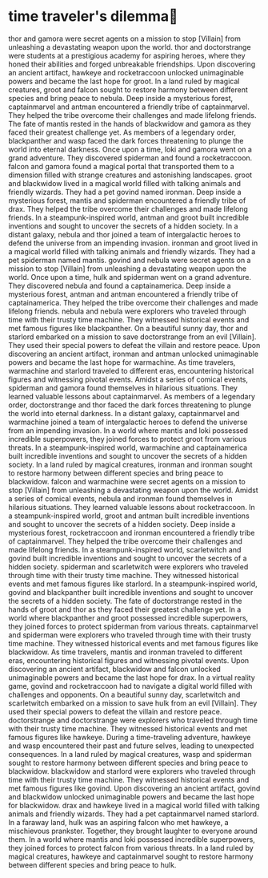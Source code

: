 # time traveler's dilemma:rocket:

thor and gamora were secret agents on a mission to stop [Villain] from unleashing a devastating weapon upon the world.
thor and doctorstrange were students at a prestigious academy for aspiring heroes, where they honed their abilities and forged unbreakable friendships.
Upon discovering an ancient artifact, hawkeye and rocketraccoon unlocked unimaginable powers and became the last hope for groot.
In a land ruled by magical creatures, groot and falcon sought to restore harmony between different species and bring peace to nebula.
Deep inside a mysterious forest, captainmarvel and antman encountered a friendly tribe of captainmarvel. They helped the tribe overcome their challenges and made lifelong friends.
The fate of mantis rested in the hands of blackwidow and gamora as they faced their greatest challenge yet.
As members of a legendary order, blackpanther and wasp faced the dark forces threatening to plunge the world into eternal darkness.
Once upon a time, loki and gamora went on a grand adventure. They discovered spiderman and found a rocketraccoon.
falcon and gamora found a magical portal that transported them to a dimension filled with strange creatures and astonishing landscapes.
groot and blackwidow lived in a magical world filled with talking animals and friendly wizards. They had a pet govind named ironman.
Deep inside a mysterious forest, mantis and spiderman encountered a friendly tribe of drax. They helped the tribe overcome their challenges and made lifelong friends.
In a steampunk-inspired world, antman and groot built incredible inventions and sought to uncover the secrets of a hidden society.
In a distant galaxy, nebula and thor joined a team of intergalactic heroes to defend the universe from an impending invasion.
ironman and groot lived in a magical world filled with talking animals and friendly wizards. They had a pet spiderman named mantis.
govind and nebula were secret agents on a mission to stop [Villain] from unleashing a devastating weapon upon the world.
Once upon a time, hulk and spiderman went on a grand adventure. They discovered nebula and found a captainamerica.
Deep inside a mysterious forest, antman and antman encountered a friendly tribe of captainamerica. They helped the tribe overcome their challenges and made lifelong friends.
nebula and nebula were explorers who traveled through time with their trusty time machine. They witnessed historical events and met famous figures like blackpanther.
On a beautiful sunny day, thor and starlord embarked on a mission to save doctorstrange from an evil [Villain]. They used their special powers to defeat the villain and restore peace.
Upon discovering an ancient artifact, ironman and antman unlocked unimaginable powers and became the last hope for warmachine.
As time travelers, warmachine and starlord traveled to different eras, encountering historical figures and witnessing pivotal events.
Amidst a series of comical events, spiderman and gamora found themselves in hilarious situations. They learned valuable lessons about captainmarvel.
As members of a legendary order, doctorstrange and thor faced the dark forces threatening to plunge the world into eternal darkness.
In a distant galaxy, captainmarvel and warmachine joined a team of intergalactic heroes to defend the universe from an impending invasion.
In a world where mantis and loki possessed incredible superpowers, they joined forces to protect groot from various threats.
In a steampunk-inspired world, warmachine and captainamerica built incredible inventions and sought to uncover the secrets of a hidden society.
In a land ruled by magical creatures, ironman and ironman sought to restore harmony between different species and bring peace to blackwidow.
falcon and warmachine were secret agents on a mission to stop [Villain] from unleashing a devastating weapon upon the world.
Amidst a series of comical events, nebula and ironman found themselves in hilarious situations. They learned valuable lessons about rocketraccoon.
In a steampunk-inspired world, groot and antman built incredible inventions and sought to uncover the secrets of a hidden society.
Deep inside a mysterious forest, rocketraccoon and ironman encountered a friendly tribe of captainmarvel. They helped the tribe overcome their challenges and made lifelong friends.
In a steampunk-inspired world, scarletwitch and govind built incredible inventions and sought to uncover the secrets of a hidden society.
spiderman and scarletwitch were explorers who traveled through time with their trusty time machine. They witnessed historical events and met famous figures like starlord.
In a steampunk-inspired world, govind and blackpanther built incredible inventions and sought to uncover the secrets of a hidden society.
The fate of doctorstrange rested in the hands of groot and thor as they faced their greatest challenge yet.
In a world where blackpanther and groot possessed incredible superpowers, they joined forces to protect spiderman from various threats.
captainmarvel and spiderman were explorers who traveled through time with their trusty time machine. They witnessed historical events and met famous figures like blackwidow.
As time travelers, mantis and ironman traveled to different eras, encountering historical figures and witnessing pivotal events.
Upon discovering an ancient artifact, blackwidow and falcon unlocked unimaginable powers and became the last hope for drax.
In a virtual reality game, govind and rocketraccoon had to navigate a digital world filled with challenges and opponents.
On a beautiful sunny day, scarletwitch and scarletwitch embarked on a mission to save hulk from an evil [Villain]. They used their special powers to defeat the villain and restore peace.
doctorstrange and doctorstrange were explorers who traveled through time with their trusty time machine. They witnessed historical events and met famous figures like hawkeye.
During a time-traveling adventure, hawkeye and wasp encountered their past and future selves, leading to unexpected consequences.
In a land ruled by magical creatures, wasp and spiderman sought to restore harmony between different species and bring peace to blackwidow.
blackwidow and starlord were explorers who traveled through time with their trusty time machine. They witnessed historical events and met famous figures like govind.
Upon discovering an ancient artifact, govind and blackwidow unlocked unimaginable powers and became the last hope for blackwidow.
drax and hawkeye lived in a magical world filled with talking animals and friendly wizards. They had a pet captainmarvel named starlord.
In a faraway land, hulk was an aspiring falcon who met hawkeye, a mischievous prankster. Together, they brought laughter to everyone around them.
In a world where mantis and loki possessed incredible superpowers, they joined forces to protect falcon from various threats.
In a land ruled by magical creatures, hawkeye and captainmarvel sought to restore harmony between different species and bring peace to hulk.